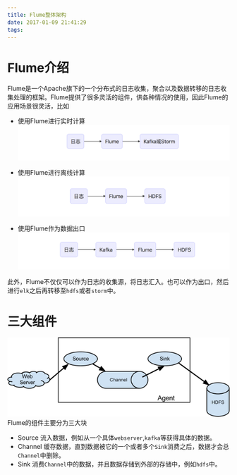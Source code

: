 ```yaml
---
title: Flume整体架构
date: 2017-01-09 21:41:29
tags:
---
```


# Flume介绍
Flume是一个Apache旗下的一个分布式的日志收集，聚合以及数据转移的日志收集处理的框架。Flume提供了很多灵活的组件，供各种情况的使用，因此Flume的应用场景很灵活，比如

* 使用Flume进行实时计算
![](flume整体架构/2.png)

* 使用Flume进行离线计算
![](flume整体架构/3.png)

* 使用Flume作为数据出口
![](flume整体架构/1.png)

此外，Flume不仅仅可以作为日志的收集源，将日志汇入。也可以作为出口，然后进行`elk`之后再转移至`hdfs`或者`storm`中。




# 三大组件
![](flume整体架构/4.png)
Flume的组件主要分为三大块
* Source 流入数据，例如从一个具体`webserver`,`kafka`等获得具体的数据。
* Channel 缓存数据，直到数据被它的一个或者多个`Sink`消费之后，数据才会总`Channel`中删除。
* Sink 消费`Channel`中的数据，并且数据存储到外部的存储中，例如`hdfs`中。
